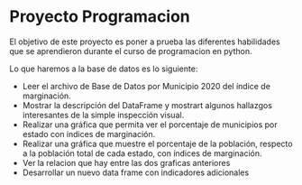 # Proyecto Programacion

El objetivo de este proyecto es poner a prueba las diferentes habilidades que se aprendieron durante el curso de programacion en python.

Lo que haremos a la base de datos es lo siguiente:


- Leer el archivo de Base de Datos por Municipio 2020 del índice de marginación.
- Mostrar la descripción del DataFrame y mostrart algunos hallazgos interesantes de la simple inspección visual.
- Realizar una gráfica que permita ver el porcentaje de municipios por estado con índices de marginación.
- Realizar una gráfica que muestre el porcentaje de la población, respecto a la población total de cada estado, con índices de marginación.
- Ver la relacion que hay entre las dos graficas anteriores
- Desarrollar un nuevo data frame con indicadores adicionales
